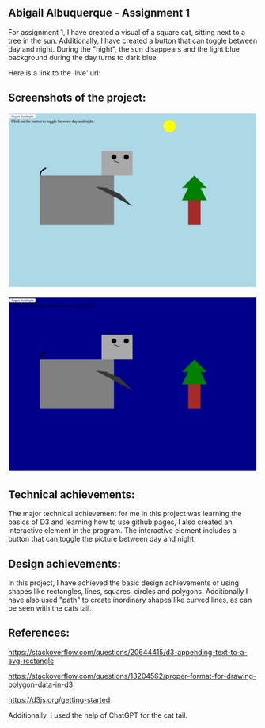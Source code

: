 Abigail Albuquerque - Assignment 1
---
For assignment 1, I have created a visual of a square cat, sitting next to a tree in the sun. Additionally, I have created a button that can toggle between day and night. During the "night", the sun disappears and the light blue background during the day turns to dark blue.

Here is a link to the 'live' url:

Screenshots of the project:
--
![image](day.png)

![image](night.png)


Technical achievements:
--
The major technical achievement for me in this project was learning the basics of D3 and learning how to use github pages, I also created an interactive element in the program. The interactive element includes a button that can toggle the picture between day and night.

Design achievements:
--
In this project, I have achieved the basic design achievements of using shapes like rectangles, lines, squares, circles and polygons. Additionally I have also used "path" to create inordinary shapes like curved lines, as can be seen with the cats tail.

References:
--
https://stackoverflow.com/questions/20644415/d3-appending-text-to-a-svg-rectangle

https://stackoverflow.com/questions/13204562/proper-format-for-drawing-polygon-data-in-d3

https://d3js.org/getting-started

Additionally, I used the help of ChatGPT for the cat tail.
